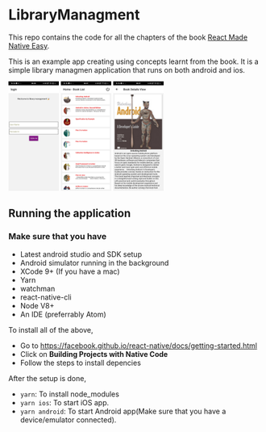 # LibraryManagment

This repo contains the code for all the chapters of the book [React Made Native Easy](https://www.reactnative.guide).

This is an example app creating using concepts learnt from the book.
It is a simple library managmen application that runs on both android and ios.

<img src="./snap/1.jpg" width="100"> <img src="./snap/5.jpg" width="100"> <img src="./snap/6.jpg" width="100">

## Running the application

### Make sure that you have 

- Latest android studio and SDK setup
- Android simulator running in the background
- XCode 9+ (If you have a mac)
- Yarn
- watchman
- react-native-cli
- Node V8+
- An IDE (preferrably Atom)

To install all of the above,
- Go to https://facebook.github.io/react-native/docs/getting-started.html
- Click on **Building Projects with Native Code**
- Follow the steps to install depencies

After the setup is done,
- `yarn`: To install node_modules
- `yarn ios`: To start iOS app.
- `yarn android`: To start Android app(Make sure that you have a device/emulator connected).
